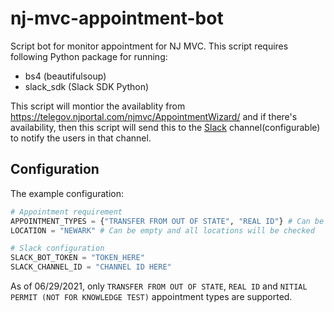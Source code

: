 # nj-mvc-appointment-bot

Script bot for monitor appointment for NJ MVC. This script requires following Python package for running:

- bs4 (beautifulsoup)
- slack\_sdk (Slack SDK Python)

This script will montior the availablity from https://telegov.njportal.com/njmvc/AppointmentWizard/ and if there's availability, then this script will send this to the [Slack](https://slack.com/) channel(configurable) to notify the users in that channel.

## Configuration

The example configuration:

```python
# Appointment requirement
APPOINTMENT_TYPES = {"TRANSFER FROM OUT OF STATE", "REAL ID"} # Can be not set and all supported types will be checked
LOCATION = "NEWARK" # Can be empty and all locations will be checked

# Slack configuration
SLACK_BOT_TOKEN = "TOKEN_HERE"
SLACK_CHANNEL_ID = "CHANNEL ID HERE"
```

As of 06/29/2021, only `TRANSFER FROM OUT OF STATE`, `REAL ID` and `NITIAL PERMIT (NOT FOR KNOWLEDGE TEST)` appointment types are supported. 
